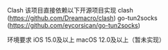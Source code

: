Clash
  该项目直接依赖以下开源项目实现
  clash (https://github.com/Dreamacro/clash)
  go-tun2socks (https://github.com/eycorsican/go-tun2socks)

环境要求
  iOS 15.0及以上
  macOS 12.0及以上（暂未实现）
